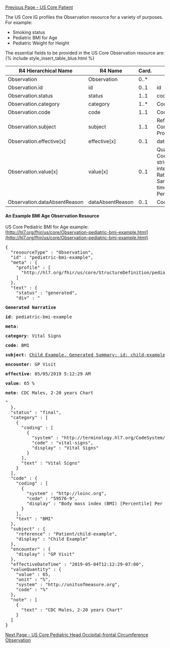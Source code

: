 <!-- USCorePediatricBMIforAgeObservation.md {% comment %}
*****************************************************************************************
*                            WARNING: DO NOT EDIT THIS FILE                             *
*                                                                                       *
* This file is generated by SUSHI. Any edits you make to this file will be overwritten. *
*                                                                                       *
* To change the contents of this file, edit the original source file at:                *
* ig-data/input/pagecontent/USCorePediatricBMIforAgeObservation.md                      *
*****************************************************************************************
{% endcomment %} -->
[Previous Page - US Core Patient](USCorePatient.html)

The US Core IG profiles the Observation resource for a variety of purposes. For example:
- Smoking status
- Pediatric BMI for Age
- Pediatric Weight for Height

The essential fields to be provided in the US Core Observation resource are:
{% include style_insert_table_blue.html %}

| R4 Hierarchical Name         | R4 Name          | Card. | Type                                                                                                   |
|------------------------------|------------------|-------|--------------------------------------------------------------------------------------------------------|
| Observation                  | Observation      | 0..*  |                                                                                                        |
| Observation.id               | id               | 0..1  | id                                                                                                     |
| Observation.status           | status           | 1..1  | code                                                                                                   |
| Observation.category         | category         | 1..*  | CodeableConcept                                                                                        |
| Observation.code             | code             | 1..1  | CodeableConcept                                                                                        |
| Observation.subject          | subject          | 1..1  | Reference(US Core Patient Profile)                                                                     |
| Observation.effective[x]     | effective[x]     | 0..1  | dateTime, Period                                                                                       |
| Observation.value[x]         | value[x]         | 0..1  | Quantity, CodeableConcept, string, boolean, integer, Range, Ratio, SampledData, time, dateTime, Period |
| Observation.dataAbsentReason | dataAbsentReason | 0..1  | CodeableConcept                                                                                        |


#### An Example BMI Age Observation Resource

US Core Pediatric BMI for Age example: [http://hl7.org/fhir/us/core/Observation-pediatric-bmi-example.html](http://hl7.org/fhir/us/core/Observation-pediatric-bmi-example.html)
<pre>
{
  "resourceType" : "Observation",
  "id" : "pediatric-bmi-example",
  "meta" : {
    "profile" : [
      "http://hl7.org/fhir/us/core/StructureDefinition/pediatric-bmi-for-age"
    ]
  },
  "text" : {
    "status" : "generated",
    "div" : "<div xmlns=\"http://www.w3.org/1999/xhtml\"><p><b>Generated Narrative</b></p><p><b>id</b>: pediatric-bmi-example</p><p><b>meta</b>: </p><p></p><p><b>category</b>: <span title=\"Codes: {http://terminology.hl7.org/CodeSystem/observation-category vital-signs}\">Vital Signs</span></p><p><b>code</b>: <span title=\"Codes: {http://loinc.org 59576-9}\">BMI</span></p><p><b>subject</b>: <a href=\"Patient-child-example.html\">Child Example. Generated Summary: id: child-example; Medical Record Number: 1032704 (USUAL); active; Child Example ; ph: 555-555-5555(HOME); gender: male; birthDate: 2016-01-15</a></p><p><b>encounter</b>: <span>GP Visit</span></p><p><b>effective</b>: 05/05/2019 5:12:29 AM</p><p><b>value</b>: 65 %</p><p><b>note</b>: CDC Males, 2-20 years Chart</p></div>"
  },
  "status" : "final",
  "category" : [
    {
      "coding" : [
        {
          "system" : "http://terminology.hl7.org/CodeSystem/observation-category",
          "code" : "vital-signs",
          "display" : "Vital Signs"
        }
      ],
      "text" : "Vital Signs"
    }
  ],
  "code" : {
    "coding" : [
      {
        "system" : "http://loinc.org",
        "code" : "59576-9",
        "display" : "Body mass index (BMI) [Percentile] Per age and sex"
      }
    ],
    "text" : "BMI"
  },
  "subject" : {
    "reference" : "Patient/child-example",
    "display" : "Child Example"
  },
  "encounter" : {
    "display" : "GP Visit"
  },
  "effectiveDateTime" : "2019-05-04T12:12:29-07:00",
  "valueQuantity" : {
    "value" : 65,
    "unit" : "%",
    "system" : "http://unitsofmeasure.org",
    "code" : "%"
  },
  "note" : [
    {
      "text" : "CDC Males, 2-20 years Chart"
    }
  ]
}
</pre>


[Next Page - US Core Pediatric Head Occipital-frontal Circumference Observation](USCorePediatricHeadOccipital.html)
